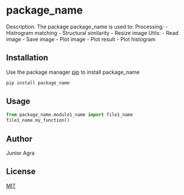 # package_name

Description. 
The package package_name is used to:
	Processing:
		- Histrogram matching 
		- Structural similarity
		- Resize image 
	Utils:
		- Read image 
		- Save image
		- Plot image
		- Plot result 
		- Plot histogram 

## Installation

Use the package manager [pip](https://pip.pypa.io/en/stable/) to install package_name

```bash
pip install package_name
```

## Usage

```python
from package_name.module1_name import file1_name
file1_name.my_function()
```

## Author
Junior Agra

## License
[MIT](https://choosealicense.com/licenses/mit/)